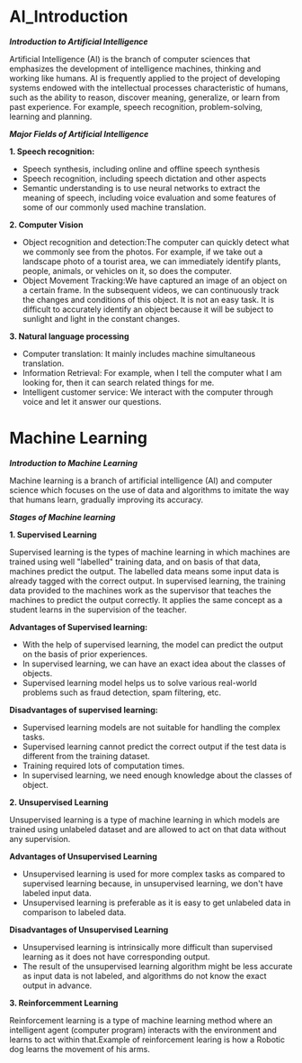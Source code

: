 # AI_Introduction

_**Introduction to Artificial Intelligence**_

Artificial Intelligence (AI) is the branch of computer sciences that emphasizes the development of intelligence machines, thinking and working like humans. AI  is frequently applied to the project of developing systems endowed with the intellectual processes characteristic of humans, such as the ability to reason, discover meaning, generalize, or learn from past experience. For example, speech recognition, problem-solving, learning and planning.

_**Major Fields of Artificial Intelligence**_

**1. Speech recognition:** 
- Speech synthesis, including online and offline speech synthesis
- Speech recognition, including speech dictation and other aspects
- Semantic understanding is to use neural networks to extract the meaning of speech, including voice evaluation and some features of some of our commonly used machine translation.

**2. Computer Vision**
- Object recognition and detection:The computer can quickly detect what we commonly see from the photos. For example, if we take out a landscape photo of a tourist area, we can immediately identify plants, people, animals, or vehicles on it, so does the computer.
- Object Movement Tracking:We have captured an image of an object on a certain frame. In the subsequent videos, we can continuously track the changes and conditions of this object. It is not an easy task. It is difficult to accurately identify an object because it will be subject to sunlight and light in the constant changes.

**3. Natural language processing**
- Computer translation: It mainly includes machine simultaneous translation.
- Information Retrieval: For example, when I tell the computer what I am looking for, then it can search related things for me.
- Intelligent customer service: We interact with the computer through voice and let it answer our questions.

# Machine Learning

_**Introduction to Machine Learning**_

Machine learning is a branch of artificial intelligence (AI) and computer science which focuses on the use of data and algorithms to imitate the way that humans learn, gradually improving its accuracy.

_**Stages of Machine learning**_

**1. Supervised Learning**

Supervised learning is the types of machine learning in which machines are trained using well "labelled" training data, and on basis of that data, machines predict the output. The labelled data means some input data is already tagged with the correct output. In supervised learning, the training data provided to the machines work as the supervisor that teaches the machines to predict the output correctly. It applies the same concept as a student learns in the supervision of the teacher.

**Advantages of Supervised learning:**
- With the help of supervised learning, the model can predict the output on the basis of prior experiences.
- In supervised learning, we can have an exact idea about the classes of objects.
- Supervised learning model helps us to solve various real-world problems such as fraud detection, spam filtering, etc.

**Disadvantages of supervised learning:**
- Supervised learning models are not suitable for handling the complex tasks.
- Supervised learning cannot predict the correct output if the test data is different from the training dataset.
- Training required lots of computation times.
- In supervised learning, we need enough knowledge about the classes of object.

**2. Unsupervised Learning**

Unsupervised learning is a type of machine learning in which models are trained using unlabeled dataset and are allowed to act on that data without any supervision.

**Advantages of Unsupervised Learning**
- Unsupervised learning is used for more complex tasks as compared to supervised learning because, in unsupervised learning, we don't have labeled input data.
- Unsupervised learning is preferable as it is easy to get unlabeled data in comparison to labeled data.

**Disadvantages of Unsupervised Learning**
- Unsupervised learning is intrinsically more difficult than supervised learning as it does not have corresponding output.
- The result of the unsupervised learning algorithm might be less accurate as input data is not labeled, and algorithms do not know the exact output in advance.

**3. Reinforcemment Learning**

Reinforcement learning is a type of machine learning method where an intelligent agent (computer program) interacts with the environment and learns to act within that.Example of reinforcement learing is how a Robotic dog learns the movement of his arms.
